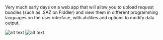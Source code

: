Very much early days on a web app that will allow you to upload request bundles (such as .SAZ on Fiddler) and view them in different programming languages on the user interface, with abilities and options to modify data output.

![alt text](https://i.imgur.com/qhNUIOb.png)
![alt text](https://i.imgur.com/GOC3fS5.png)
